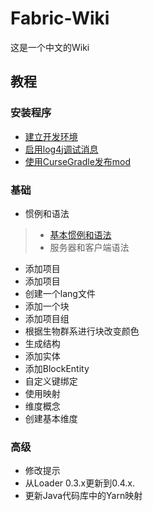 # Fabric-Wiki
这是一个中文的Wiki  

## 教程 

### 安装程序
* [建立开发环境](tutorial/setup.md)
* [启用log4j调试消息](https://wiki.vg/Debugging)
* [使用CurseGradle发布mod](tutorial/cursegradle.md)

### 基础
* 惯例和语法
>* [基本惯例和语法](tutorial/terms.md)
>* 服务器和客户端语法
* 添加项目
* 添加项目
* 创建一个lang文件
* 添加一个块
* 添加项目组
* 根据生物群系进行块改变颜色
* 生成结构
* 添加实体
* 添加BlockEntity
* 自定义键绑定
* 使用映射
* 维度概念
* 创建基本维度

### 高级

* 修改提示
* 从Loader 0.3.x更新到0.4.x.
* 更新Java代码库中的Yarn映射
